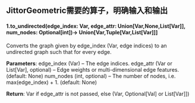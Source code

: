 ## JittorGeometric需要的算子，明确输入和输出

#### 1.to_undirected(edge_index: Var, edge_attr: Union[Var,None,List[Var]], num_nodes: Optional[int])→ Union[Var,Tuple[Var,List[Var]]]
Converts the graph given by edge_index (Var, edge indices) to an undirected graph such that for every edge.

**Parameters**: 
edge_index (Var) – The edge indices.
edge_attr (Var or List[Var], optional) – Edge weights or multi-dimensional edge features.(default: None)
num_nodes (int, optional) – The number of nodes, i.e. max(edge_index) + 1. (default: None)

**Return**:
Var if edge_attr is not passed, else (Var, Optional[Val] or List[Var]])


